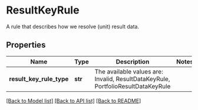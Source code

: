 # ResultKeyRule

A rule that describes how we resolve (unit) result data.

## Properties
Name | Type | Description | Notes
------------ | ------------- | ------------- | -------------
**result_key_rule_type** | **str** | The available values are: Invalid, ResultDataKeyRule, PortfolioResultDataKeyRule | 

[[Back to Model list]](../README.md#documentation-for-models) [[Back to API list]](../README.md#documentation-for-api-endpoints) [[Back to README]](../README.md)


